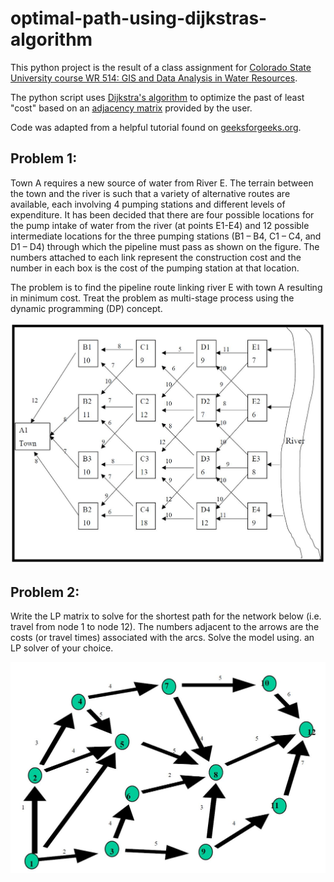 # optimal-path-using-dijkstras-algorithm
 This python project is the result of a class assignment for [Colorado State 
 University course WR 514:  GIS and Data Analysis in Water Resources](https://www.online.colostate.edu/courses/WR/WR514.dot).  

 The python script uses [Dijkstra's algorithm](https://en.wikipedia.org/wiki/Dijkstra%27s_algorithm)
 to optimize the past of least "cost" based on an [adjacency matrix](https://people.revoledu.com/kardi/tutorial/GraphTheory/Adjacency-Matrix.html#:~:text=Adjacency%20Matrix%20of%20a%20Graph&text=To%20fill%20the%20adjacency%20matrix,this%20number%20as%20matrix%20element.&text=The%20matrix%20to%20represent%20a,way%20is%20called%20Adjacency%20matrix%20.) 
 provided by the user.

 Code was adapted from a helpful tutorial found on [geeksforgeeks.org](https://www.geeksforgeeks.org/printing-paths-dijkstras-shortest-path-algorithm/).

 ## Problem 1:

Town A requires a new source of water from River E. The terrain between the town and the river is such that a variety of alternative routes are available, each involving 4 pumping stations and different levels of expenditure. It has been decided that there are four possible locations for the pump intake of water from the river (at points E1-E4) and 12 possible intermediate locations for the three pumping stations (B1 – B4, C1 – C4, and D1 – D4) through which the pipeline must pass as shown on the figure. The numbers attached to each link represent the construction cost and the number in each box is the cost of the pumping station at that location.

The problem is to find the pipeline route linking river E with town A resulting in minimum cost. Treat the problem as multi-stage process using the dynamic programming (DP) concept.

![](https://github.com/ansleybrown1337/optimal-path-using-dijkstras-algorithm/blob/main/images/problem1.JPG?raw=true)

## Problem 2:
Write the LP matrix to solve for the shortest path for the network below (i.e. travel from node 1 to node 12). The numbers adjacent to the arrows are the costs (or travel times) associated with the arcs. Solve the model using. an LP solver of your choice.

![](https://github.com/ansleybrown1337/optimal-path-using-dijkstras-algorithm/blob/main/images/problem2.JPG?raw=true)